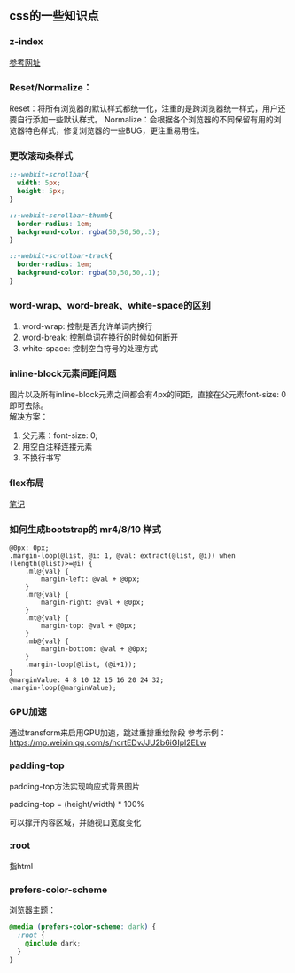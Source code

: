 ## css的一些知识点

### z-index
[参考网址](https://webdesign.tutsplus.com/zh-hans/articles/what-you-may-not-know-about-the-z-index-property--webdesign-16892)

### Reset/Normalize：
Reset：将所有浏览器的默认样式都统一化，注重的是跨浏览器统一样式，用户还要自行添加一些默认样式。
Normalize：会根据各个浏览器的不同保留有用的浏览器特色样式，修复浏览器的一些BUG，更注重易用性。

### 更改滚动条样式
```css
::-webkit-scrollbar{
  width: 5px;
  height: 5px;
}

::-webkit-scrollbar-thumb{
  border-radius: 1em;
  background-color: rgba(50,50,50,.3);
}

::-webkit-scrollbar-track{
  border-radius: 1em;
  background-color: rgba(50,50,50,.1);
}
```

### word-wrap、word-break、white-space的区别
1. word-wrap: 控制是否允许单词内换行
2. word-break: 控制单词在换行的时候如何断开
3. white-space: 控制空白符号的处理方式

### inline-block元素间距问题
图片以及所有inline-block元素之间都会有4px的间距，直接在父元素font-size: 0即可去除。<br>
解决方案：
1. 父元素：font-size: 0;
2. 用空白注释连接元素
3. 不换行书写

### flex布局
[笔记](./flex布局.md)

### 如何生成bootstrap的 mr4/8/10 样式
```less
@0px: 0px;
.margin-loop(@list, @i: 1, @val: extract(@list, @i)) when (length(@list)>=@i) {
    .ml@{val} {
        margin-left: @val + @0px;
    }
    .mr@{val} {
        margin-right: @val + @0px;
    }
    .mt@{val} {
        margin-top: @val + @0px;
    }
    .mb@{val} {
        margin-bottom: @val + @0px;
    }
    .margin-loop(@list, (@i+1));
}
@marginValue: 4 8 10 12 15 16 20 24 32;
.margin-loop(@marginValue);
```

### GPU加速
通过transform来启用GPU加速，跳过重排重绘阶段
参考示例：https://mp.weixin.qq.com/s/ncrtEDvJJU2b6iGIpl2ELw

### padding-top
padding-top方法实现响应式背景图片

padding-top = (height/width) * 100%

可以撑开内容区域，并随视口宽度变化


### :root
指html

### prefers-color-scheme
浏览器主题：
```css
@media (prefers-color-scheme: dark) {
  :root {
    @include dark;
  }
}
```
